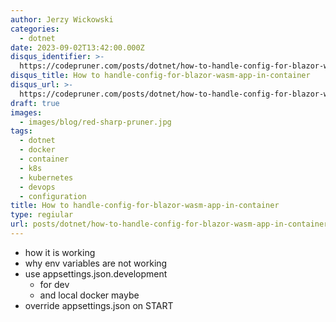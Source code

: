 ```yaml
---
author: Jerzy Wickowski
categories:
  - dotnet
date: 2023-09-02T13:42:00.000Z
disqus_identifier: >-
  https://codepruner.com/posts/dotnet/how-to-handle-config-for-blazor-wasm-app-in-container
disqus_title: How to handle-config-for-blazor-wasm-app-in-container
disqus_url: >-
  https://codepruner.com/posts/dotnet/how-to-handle-config-for-blazor-wasm-app-in-container
draft: true
images:
  - images/blog/red-sharp-pruner.jpg
tags:
  - dotnet
  - docker
  - container
  - k8s
  - kubernetes
  - devops
  - configuration
title: How to handle-config-for-blazor-wasm-app-in-container
type: regiular
url: posts/dotnet/how-to-handle-config-for-blazor-wasm-app-in-container
---
```


- how it is working
- why env variables are not working
- use appsettings.json.development
  - for dev 
  - and local docker maybe
- override appsettings.json on START
